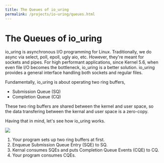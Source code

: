 ```yaml
---
title: The Queues of io_uring
permalink: /projects/io-uring/queues.html
---
```


# The Queues of io_uring

io_uring is asynchronous I/O programming for Linux. Traditionally, we do async via select, poll, epoll, ugly aio, etc. However, they're meant for sockets and pipes. For high performant applications, since Kernel 5.6, when even file I/O becomes the bottleneck, io_uring is a better solution. io_uring provides a general interface handling both sockets and regular files.

Fundamentally, io_uring is about operating two ring buffers,

* Submission Queue (SQ)
* Completion Queue (CQ)

These two ring buffers are shared between the kernel and user space, so the data transfering between the kernal and user space is a zero-copy.

Having that in mind, let's see how io_uring works.

![](/static/images/io_uring-queues.png)

1. Your program sets up two ring buffers at first.
2. Enqueue Submission Queue Entry (SQE) to SQ.
3. Kernal consumes SQEs and puts Completion Queue Events (CQE) to CQ.
4. Your program consumes CQEs.
